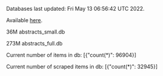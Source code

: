 Databases last updated: Fri May 13 06:56:42 UTC 2022. 

Available [here](https://github.com/cbeauhilton/ash-db/releases).


36M	abstracts_small.db

273M	abstracts_full.db

Current number of items in db:
[{"count(*)": 96904}]

Current number of scraped items in db:
[{"count(*)": 32945}]
